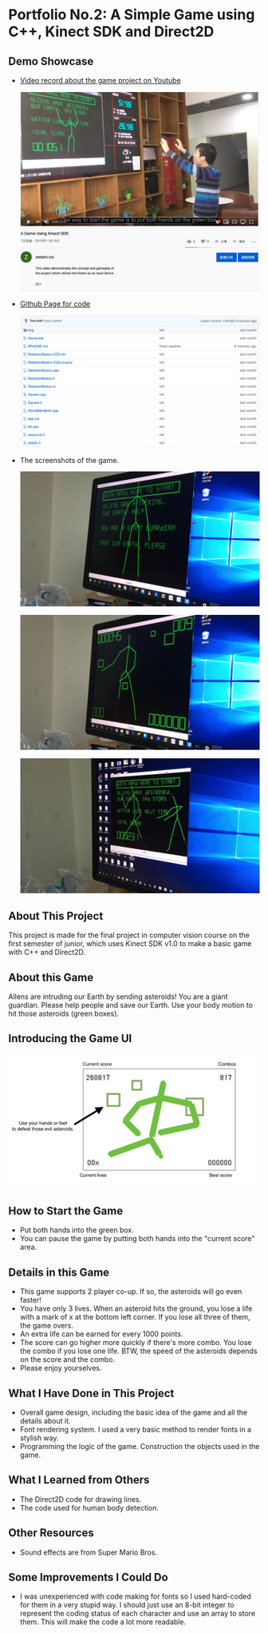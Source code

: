 # Portfolio No.2: A Simple Game using C++, Kinect SDK and Direct2D

## Demo Showcase

- [Video record about the game project on Youtube](https://youtu.be/QMBHE3Dcjvc)
	
	![avatar](./img/img006.jpg)

- [Github Page for code](https://github.com/TomJinW/PortfolioNo2) 

	![avatar](./img/img005.png)

- The screenshots of the game.

	![avatar](./img/img001.jpg)
	
	![avatar](./img/img002.jpg)
		
	![avatar](./img/img003.jpg)
	
## About This Project

This project is made for the final project in computer vision course on the first semester of junior, which uses Kinect SDK v1.0 to make a basic game with C++ and Direct2D.

## About this Game

Allens are intruding our Earth by sending asteroids! You are a giant guardian. Please help people and save our Earth. Use your body motion to hit those asteroids (green boxes).

## Introducing the Game UI

![avatar](./img/img004.png)

## How to Start the Game

- Put both hands into the green box.
- You can pause the game by putting both hands into the "current score" area.

## Details in this Game

- This game supports 2 player co-up. If so, the asteroids will go even faster!
- You have only 3 lives. When an asteroid hits the ground, you lose a life with a mark of x at the bottom left corner. If you lose all three of them, the game overs.
- An extra life can be earned for every 1000 points.
- The score can go higher more quickly if there's more combo. You lose the combo if you lose one life. BTW, the speed of the asteroids depends on the score and the combo.
- Please enjoy yourselves.

## What I Have Done in This Project
- Overall game design, including the basic idea of the game and all the details about it.
- Font rendering system. I used a very basic method to render fonts in a stylish way.
- Programming the logic of the game. Construction the objects used in the game.

## What I Learned from Others
- The Direct2D code for drawing lines.
- The code used for human body detection.

## Other Resources
- Sound effects are from Super Mario Bros.

## Some Improvements I Could Do
- I was unexperienced with code making for fonts so I used hard-coded for them in a very stupid way. I should just use an 8-bit integer to represent the coding status of each character and use an array to store them. This will make the code a lot more readable.
